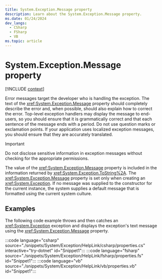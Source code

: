 ```yaml
---
title: System.Exception.Message property
description: Learn about the System.Exception.Message property.
ms.date: 01/24/2024
dev_langs:
  - CSharp
  - FSharp
  - VB
ms.topic: article
---
```

# System.Exception.Message property

[!INCLUDE [context](includes/context.md)]

Error messages target the developer who is handling the exception. The text of the <xref:System.Exception.Message> property should completely describe the error and, when possible, should also explain how to correct the error. Top-level exception handlers may display the message to end-users, so you should ensure that it is grammatically correct and that each sentence of the message ends with a period. Do not use question marks or exclamation points. If your application uses localized exception messages, you should ensure that they are accurately translated.

> [!IMPORTANT]
> Do not disclose sensitive information in exception messages without checking for the appropriate permissions.

The value of the <xref:System.Exception.Message> property is included in the information returned by <xref:System.Exception.ToString%2A>. The <xref:System.Exception.Message> property is set only when creating an <xref:System.Exception>. If no message was supplied to the constructor for the current instance, the system supplies a default message that is formatted using the current system culture.

## Examples

The following code example throws and then catches an <xref:System.Exception> exception and displays the exception's text message using the <xref:System.Exception.Message> property.

:::code language="csharp" source="./snippets/System/Exception/HelpLink/csharp/properties.cs" interactive="try-dotnet" id="Snippet1":::
:::code language="fsharp" source="./snippets/System/Exception/HelpLink/fsharp/properties.fs" id="Snippet1":::
:::code language="vb" source="./snippets/System/Exception/HelpLink/vb/properties.vb" id="Snippet1":::
